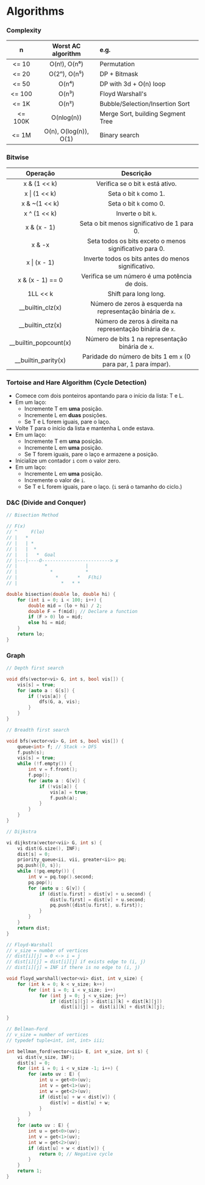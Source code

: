 # Algorithms

### Complexity

|    n    |  Worst AC algorithm   | e.g.                              |
| :-----: | :-------------------: | :-------------------------------- |
|  <= 10  |     O(n!), O(n⁶)      | Permutation                       |
|  <= 20  |     O(2ⁿ), O(n⁵)      | DP + Bitmask                      |
|  <= 50  |         O(n⁴)         | DP with 3d + O(n) loop            |
| <= 100  |         O(n³)         | Floyd Warshall's                  |
|  <= 1K  |         O(n²)         | Bubble/Selection/Insertion Sort   |
| <= 100K |      O(nlog(n))       | Merge Sort, building Segment Tree |
|  <= 1M  | O(n), O(log(n)), O(1) | Binary search                     |

### Bitwise

|        Operação         |                            Descrição                            |
| :---------------------: | :-------------------------------------------------------------: |
|      x & (1 << k)       |                Verifica se o bit `k` está ativo.                |
|    x &#124; (1 << k)    |                     Seta o bit `k` como 1.                      |
|      x & ~(1 << k)      |                     Seta o bit `k` como 0.                      |
|      x ^ (1 << k)       |                       Inverte o bit `k`.                        |
|       x & (x - 1)       |           Seta o bit menos significativo de 1 para 0.           |
|         x & -x          |     Seta todos os bits exceto o menos significativo para 0.     |
|    x &#124; (x - 1)     |       Inverte todos os bits antes do menos significativo.       |
|    x & (x - 1) == 0     |          Verifica se um número é uma potência de dois.          |
|        1LL << k         |                      Shift para long long.                      |
|   \_\_builtin_clz(x)    |   Número de zeros à esquerda na representação binária de `x`.   |
|   \_\_builtin_ctz(x)    |   Número de zeros à direita na representação binária de `x`.    |
| \_\_builtin_popcount(x) |        Número de bits 1 na representação binária de `x`.        |
|  \_\_builtin_parity(x)  | Paridade do número de bits 1 em `x` (0 para par, 1 para ímpar). |

### Tortoise and Hare Algorithm (Cycle Detection)

- Comece com dois ponteiros apontando para o início da lista: T e L.
- Em um laço:
  - Incremente T em **uma** posição.
  - Incremente L em **duas** posições.
  - Se T e L forem iguais, pare o laço.
- Volte T para o início da lista e mantenha L onde estava.
- Em um laço:
  - Incremente T em **uma** posição.
  - Incremente L em **uma** posição.
  - Se T forem iguais, pare o laço e armazene a posição.
- Inicialize um contador `i` com o valor zero.
- Em um laço:
  - Incremente L em **uma** posição.
  - Incremente o valor de `i`.
  - Se T e L forem iguais, pare o laço. (`i` será o tamanho do ciclo.)

### D&C (Divide and Conquer)

```cpp
// Bisection Method

// F(x)
// ^     F(lo)
// |   *
// |   | *
// |   |  *
// |   |   *  Goal
// |---|----O-------------------------> x
// |          *              |
// |            *            *
// |              *       *   F(hi)
// |                *   * *

double bisection(double lo, double hi) {
    for (int i = 0; i < 100; i++) {
        double mid = (lo + hi) / 2;
        double F = f(mid); // Declare a function
        if (F > 0) lo = mid;
        else hi = mid;
    }
    return lo;
}
```

### Graph

```cpp
// Depth first search

void dfs(vector<vi> G, int s, bool vis[]) {
    vis[s] = true;
    for (auto a : G[s]) {
        if (!vis[a]) {
            dfs(G, a, vis);
        }
    }
}
```

```cpp
// Breadth first search

void bfs(vector<vi> G, int s, bool vis[]) {
    queue<int> f; // Stack -> DFS
    f.push(s);
    vis[s] = true;
    while (!f.empty()) {
        int v = f.front();
        f.pop();
        for (auto a : G[v]) {
            if (!vis[a]) {
                vis[a] = true;
                f.push(a);
            }
        }
    }
}
```

```cpp
// Dijkstra

vi dijkstra(vector<vii> G, int s) {
    vi dist(G.size(), INF);
    dist[s] = 0;
    priority_queue<ii, vii, greater<ii>> pq;
    pq.push({0, s});
    while (!pq.empty()) {
        int v = pq.top().second;
        pq.pop();
        for (auto u : G[v]) {
            if (dist[u.first] > dist[v] + u.second) {
                dist[u.first] = dist[v] + u.second;
                pq.push({dist[u.first], u.first});
            }
        }
    }
    return dist;
}
```

```cpp
// Floyd-Warshall
// v_size = number of vertices
// dist[i][j] = 0 <-> i = j
// dist[i][j] = dist[i][j] if exists edge to (i, j)
// dist[i][j] = INF if there is no edge to (i, j)

void floyd_warshall(vector<vi> dist, int v_size) {
    for (int k = 0; k < v_size; k++)
        for (int i = 0; i < v_size; i++)
            for (int j = 0; j < v_size; j++)
                if (dist[i][j] > dist[i][k] + dist[k][j])
                    dist[i][j] =  dist[i][k] + dist[k][j];

}
```

```cpp
// Bellman-Ford
// v_size = number of vertices
// typedef tuple<int, int, int> iii;

int bellman_ford(vector<iii> E, int v_size, int s) {
    vi dist(v_size, INF);
    dist[s] = 0;
    for (int i = 0; i < v_size -1; i++) {
        for (auto uv : E) {
            int u = get<0>(uv);
            int v = get<1>(uv);
            int w = get<2>(uv);
            if (dist[u] + w < dist[v]) {
                dist[v] = dist[u] + w;
            }
        }
    }
    for (auto uv : E) {
        int u = get<0>(uv);
        int v = get<1>(uv);
        int w = get<2>(uv);
        if (dist[u] + w < dist[v]) {
            return 0; // Negative cycle
        }
    }
    return 1;
}
```
